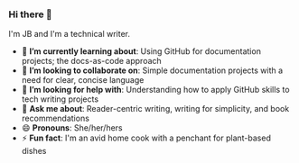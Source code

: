 ### Hi there 👋

I'm JB and I'm a technical writer. 

- 🌱 **I’m currently learning about**: Using GitHub for documentation projects; the docs-as-code approach
- 👯 **I’m looking to collaborate on**: Simple documentation projects with a need for clear, concise language
- 🤔 **I’m looking for help with**: Understanding how to apply GitHub skills to tech writing projects
- 💬 **Ask me about**: Reader-centric writing, writing for simplicity, and book recommendations
- 😄 **Pronouns**: She/her/hers
- ⚡ **Fun fact**: I'm an avid home cook with a penchant for plant-based dishes
